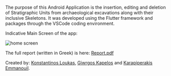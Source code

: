 The purpose of this Android Application is the insertion, editing and deletion of Stratigraphic Units from archaeological excavations along with their inclusive Skeletons.
It was developed using the Flutter framework and packages through the VSCode coding environment.


Indicative Main Screen of the app:

![home screen](https://user-images.githubusercontent.com/105225491/183254303-834eaef2-9dc3-4222-8adb-f794f54bdf95.png)



The full report (written in Greek) is here: [Report.pdf](https://github.com/KostasLoukas/Archaeologists_App_Flutter/files/9275252/Report.pdf)

Created by: [Konstantinos Loukas](https://github.com/KostasLoukas), [Giwrgos Kapelos](https://github.com/GiwrgosKapelos) and [Karapiperakis Emmanouil](https://github.com/MKarapiperakis).
